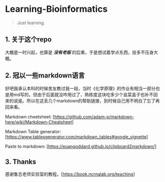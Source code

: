 # Learning-Bioinformatics

> Just learning.

## 1. 关于这个repo

  大概是一时兴起，也算是 **_没有老板_** 的后果，于是想试着学点东西，技多不压身大概。

## 2. 冠以一些markdown语言

  好吧我承认本科的时候舍友教过我一段，当时《化学原理》的作业有相当一部分也是用md写的。但由于后面就没咋用过了，熟练度这块吃多少个韭菜盒子也补不回来的说是。所以在这丢几个markdown的帮助链接，到时候自己用不明白了忘了再回来看。

  Markdown cheetsheet: [https://github.com/adam-p/markdown-here/wiki/Markdown-Cheatsheet]

  Markdown Table generator: [https://www.tablesgenerator.com/markdown_tables#google_vignette]

  Paste to markdown: [https://euangoddard.github.io/clipboard2markdown/]
  
## 3. Thanks

  感谢鲁志老师实验室的教程。[https://book.ncrnalab.org/teaching]
